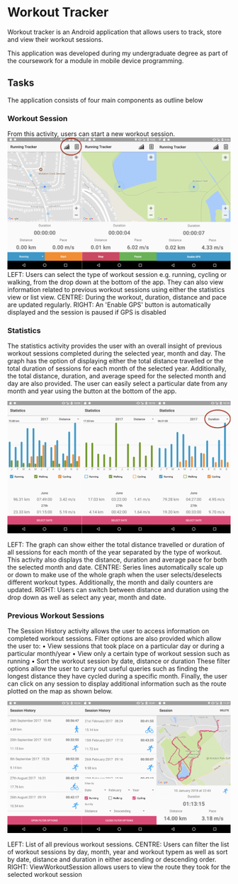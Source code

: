 # Workout Tracker
Workout tracker is an Android application that allows users to track, store and view their workout sessions.

This application was developed during my undergraduate degree as part of the coursework for a module in mobile device programming.

## Tasks
The application consists of four main components as outline below

### Workout Session
From this activity, users can start a new workout session.
![Alt text](/src/newSession.png?raw=true "Workout Session")
LEFT: Users can select the type of workout session e.g. running, cycling or walking, from the drop down at the bottom of the app. They can also view information related to previous workout sessions using either the statistics view or list view.
CENTRE: During the workout, duration, distance and pace are updated regularly.
RIGHT: An 'Enable GPS' button is automatically displayed and the session is paused if GPS is disabled

### Statistics
The statistics activity provides the user with an overall insight of previous workout sessions completed during the selected year, month and day. The graph has the option of displaying either the total distance travelled or the total duration of sessions for each month of the selected year. Additionally, the total distance, duration, and average speed for the selected month and day are also provided. The user can easily select a particular date from any month and year using the button at the bottom of the app.

![Alt text](/src/statistics.png?raw=true "Statistics")

LEFT: The graph can show either the total distance travelled or duration of all sessions for each month of the year separated by the type of workout. This activity also displays the distance, duration and average pace for both the selected month and date. CENTRE: Series lines automatically scale up or down to make use of the whole graph when the user selects/deselects different workout types. Additionally, the month and daily counters are updated. RIGHT: Users can switch between distance and duration using the drop down as well as select any year, month and date.

### Previous Workout Sessions

The Session History activity allows the user to access information on completed workout sessions.
Filter options are also provided which allow the user to:
• View sessions that took place on a particular day or during a particular month/year
• View only a certain type of workout session such as running
• Sort the workout session by date, distance or duration
These filter options allow the user to carry out useful queries such as finding the longest distance they have cycled during a specific month.
Finally, the user can click on any session to display additional information such as the route plotted on the map as shown below.

![Alt text](/src/previousSessions.png?raw=true "Session History")

LEFT: List of all previous workout sessions. CENTRE: Users can filter the list of workout sessions by day, month, year and workout typem as well as sort by date, distance and duration in either ascending or descending order. RIGHT: ViewWorkoutSession allows users to view the route they took for the selected workout session
